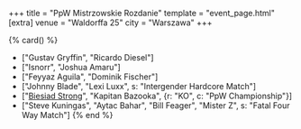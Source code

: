+++
title = "PpW Mistrzowskie Rozdanie"
template = "event_page.html"
[extra]
venue = "Waldorffa 25"
city = "Warszawa"
+++

{% card() %}
- ["Gustav Gryffin", "Ricardo Diesel"]
- ["Isnorr", "Joshua Amaru"]
- ["Feyyaz Aguila", "Dominik Fischer"]
- ["Johnny Blade", "Lexi Luxx", s: "Intergender Hardcore Match"]
- ["[Biesiad Strong](@/w/biesiad.md)", "Kapitan Bazooka", {r: "KO", c: "PpW Championship"}]
- ["Steve Kuningas", "Aytac Bahar", "Bill Feager", "Mister Z", s: "Fatal Four Way Match"]
{% end %}
